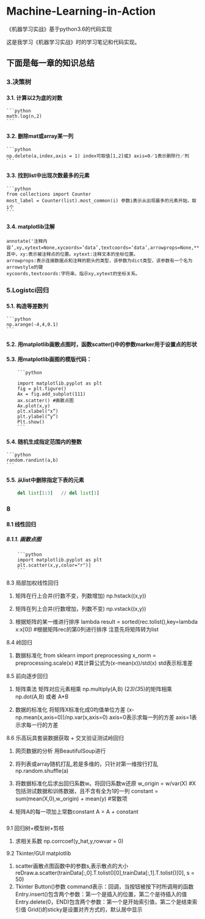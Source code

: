 # Machine-Learning-in-Action
《机器学习实战》基于python3.6的代码实现

这是我学习《机器学习实战》时的学习笔记和代码实现。

## 下面是每一章的知识总结
### 3.决策树
#### 3.1. 计算以2为底的对数 
    ```python
    math.log(n,2)
    ```
#### 3.2. 删除mat或array某一列  
    ```python
    np.delete(a,index,axis = 1) index可取值[1,2]或3 axis=0／1表示删除行／列
    ```
#### 3.3. 找到list中出现次数最多的元素 
    ```python
    from collections import Counter
    most_label = Counter(list).most_common(i) 参数i表示从出现最多的元素开始，取i个
    ```
#### 3.4. matplotlib注解
    annotate('注释内容’,xy,xytext=None,xycoords=‘data’,textcoords=‘data’,arrowprops=None,**kwargs)
    其中，xy:表示被注释点的位置。xytext:注释文本的坐标位置。 
    arrowprops:表示连接数据点和注释的箭头的类型，该参数为dict类型，该参数有一个名为arrowstyle的键
    xycoords,textcoords:字符串，指示xy,xytext的坐标关系。
    
### 5.Logistci回归
#### 5.1. 构造等差数列  
    ```python
    np.arange(-4,4,0.1)
    ```
#### 5.2. 用matplotlib画散点图时，函数scatter()中的参数marker用于设置点的形状
#### 5.3. 用matplotlib画图的模版代码：
        ```python
        
        import matplotlib.pyplot as plt
        fig = plt.figure()
        Ax = fig.add_subplot(111)
        ax.scatter() #画散点图
        Ax.plot(x,y)
        plt.xlabel("x”)
        plt.ylabel(“y”)
        Plt.show()  
        ```
#### 5.4. 随机生成指定范围内的整数 
    ```python
    random.randint(a,b)
    ```
#### 5.5. 从list中删除指定下表的元素  
```python
    del list[1:3]   // del list[1]
```

### 8
#### 8.1 线性回归

##### 8.1.1. 画散点图
        ```python
        import matplotlib.pyplot as plt
        plt.scatter(x,y,color="r")]
        ```

8.3 局部加权线性回归

1. 矩阵在行上合并(行数不变，列数增加)
         np.hstack((x,y))

1. 矩阵在列上合并(行数增加，列数不变)
     np.vstack((x,y))

1. 根据矩阵的某一维进行排序 lambda
     result = sorted(rec.tolist(),key=lambda x:x[0]) #根据矩阵rec的第0列进行排序  注意先将矩阵转为list



8.4 岭回归

1. 数据标准化
     from sklearn import preprocessing
     x_norm = preprocessing.scale(x)  #其计算公式为(x-mean(x))/std(x) std表示标准差


8.5 前向逐步回归

1. 矩阵乘法
      矩阵对应元素相乘 np.multiply(A,B)
      (2*3)(3*5)的矩阵相乘   np.dot(A,B) 或者 A*B

1. 数据的标准化
     将矩阵X标准化成0均值单位方差 (x-np.mean(x,axis=0))/np.var(x,axis=0)   axis=0表示求每一列的方差  axis=1表示求每一行的方差


8.6 乐高玩具套装数据获取 + 交叉验证测试岭回归

1. 网页数据的分析
     用BeautifulSoup进行


1. 将列表或array随机打乱,若是多维的，只针对第一维按行打乱 
     np.random.shuffle(a) 

1. 将数据标准化后求出回归系数w。将回归系数w还原
     w_origin = w/var(X)  #X包括测试数据和训练数据，且不含有全为1的一列
     constant = sum(mean(X,0),w_origin) + mean(y) #常数项

1. 矩阵A的每一项加上常数constant
          A = A + constant
          
          


###
9.1 回归树+模型树+剪枝

1. 求相关系数
    np.corrcoef(y_hat,y,rowvar = 0)

9.2 Tkinter/GUI matplotlib

1. scatter画散点图函数中的参数s,表示散点的大小
    reDraw.a.scatter(trainData[:,0].T.tolist()[0],trainData[:,1].T.tolist()[0], s = 50)
1. Tkinter
    Button()参数 command表示：回调，当按钮被按下时所调用的函数
    Entry.insert()包含两个参数：第一个是插入的位置，第二个是待插入的值
    Entry.delete(0，END)包含两个参数：第一个是开始索引值，第二个是结束索引值
    Grid()的sticky是设置对齐方式的，默认居中显示
    
    
